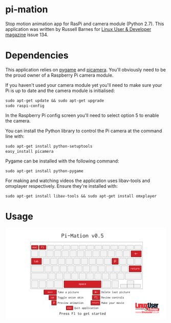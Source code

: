 pi-mation
=========
Stop motion animation app for RasPi and camera module (Python 2.7). 
This application was written by Russell Barnes for [Linux User & Developer magazine](http://www.linuxuser.co.uk) issue 134.

Dependencies
============
This application relies on [pygame](http://pygame.org) and [picamera](http://picamera.readthedocs.org).
You'll obviously need to be the proud owner of a Raspberry Pi camera module.

If you haven't used your camera module yet you'll need to make sure your Pi is up to date
and the camera module is initialised:

    sudo apt-get update && sudo apt-get upgrade
    sudo raspi-config
    
In the Raspberry Pi config screen you'll need to select option 5 to enable the camera.


You can install the Python library to control the Pi camera at the command line with:

    sudo apt-get install python-setuptools
    easy_install picamera

Pygame can be installed with the following command:

    sudo apt-get install python-pygame

For making and watching videos the application uses libav-tools and omxplayer respectively. 
Ensure they're installed with:

    sudo apt-get install libav-tools && sudo apt-get install omxplayer

Usage
=====
![Test](pi-mation/data/start_screen.jpg)

    
